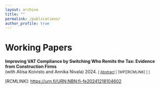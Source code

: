 ```yaml
---
layout: archive
title: ""
permalink: /publications/
author_profile: true
---
```


<!-- Google Tag Manager (noscript) -->
<noscript><iframe src="https://www.googletagmanager.com/ns.html?id=GTM-NW47CQBN"
height="0" width="0" style="display:none;visibility:hidden"></iframe></noscript>
<!-- End Google Tag Manager (noscript) -->




# Working Papers


**Improving VAT Compliance by Switching Who Remits the Tax: Evidence from Construction Firms**  <br/>
(with Aliisa Koivisto and Annika Nivala)  2024.
<small>[ <a href="#/" onclick="visib('RCM')">Abstract</a> | [WP][RCMLINK] ] ]</small>

<div id="RCM" style="display: none; text-align: justify; line-height: 1.2" ><small>

Changing who remits a tax can affect how much tax revenue is collected when evasion opportunities vary across firms. Many countries use a reverse charge mechanism (RC) in value added tax (VAT) to combat tax evasion in specific high-risk sectors. The RC shifts the liability to remit VAT from the seller to the buyer. We study the adoption of RC in 2011 in the construction sector in Finland using tax return data on the universe of Finnish firms. Using a difference-in-differences design, we find that reported net VAT liabilities in the construction sector increased by 5%  compared to unaffected firms. The results show that the remittance policy can be effective in decreasing VAT evasion by subcontractors that provide services for large firms.
</small><br><br/></div>
[RCMLINK]: https://urn.fi/URN:NBN:fi-fe20241218104602


<script>
 function visib(id) {
  var x = document.getElementById(id);
  if (x.style.display === "block") {
    x.style.display = "none";
  } else {
    x.style.display = "block";
  }
}
</script>


